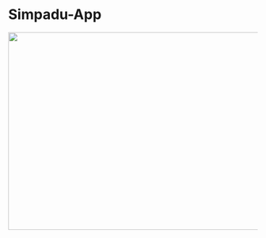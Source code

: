 ﻿# Simpadu-App

 <img src="![SIMPADU APPLICATION DESIGN BASED ON MOBILE ANDROID USING JETPACK COMPOSE IN KOTLIN PROGRAMMING LANGUAGE](https://github.com/Simpadu/Simpadu-App/assets/92320588/a1025c36-6698-4d38-9798-652babca1342)
" width="700" height="400">
